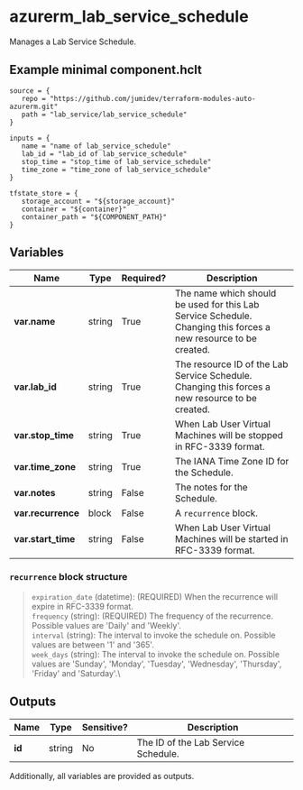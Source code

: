 # azurerm_lab_service_schedule

Manages a Lab Service Schedule.

## Example minimal component.hclt

```hcl
source = {
   repo = "https://github.com/jumidev/terraform-modules-auto-azurerm.git" 
   path = "lab_service/lab_service_schedule" 
}

inputs = {
   name = "name of lab_service_schedule" 
   lab_id = "lab_id of lab_service_schedule" 
   stop_time = "stop_time of lab_service_schedule" 
   time_zone = "time_zone of lab_service_schedule" 
}

tfstate_store = {
   storage_account = "${storage_account}" 
   container = "${container}" 
   container_path = "${COMPONENT_PATH}" 
}

```

## Variables

| Name | Type | Required? |  Description |
| ---- | ---- | --------- |  ----------- |
| **var.name** | string | True | The name which should be used for this Lab Service Schedule. Changing this forces a new resource to be created. | 
| **var.lab_id** | string | True | The resource ID of the Lab Service Schedule. Changing this forces a new resource to be created. | 
| **var.stop_time** | string | True | When Lab User Virtual Machines will be stopped in RFC-3339 format. | 
| **var.time_zone** | string | True | The IANA Time Zone ID for the Schedule. | 
| **var.notes** | string | False | The notes for the Schedule. | 
| **var.recurrence** | block | False | A `recurrence` block. | 
| **var.start_time** | string | False | When Lab User Virtual Machines will be started in RFC-3339 format. | 

### `recurrence` block structure

> `expiration_date` (datetime): (REQUIRED) When the recurrence will expire in RFC-3339 format.\
> `frequency` (string): (REQUIRED) The frequency of the recurrence. Possible values are 'Daily' and 'Weekly'.\
> `interval` (string): The interval to invoke the schedule on. Possible values are between '1' and '365'.\
> `week_days` (string): The interval to invoke the schedule on. Possible values are 'Sunday', 'Monday', 'Tuesday', 'Wednesday', 'Thursday', 'Friday' and 'Saturday'.\



## Outputs

| Name | Type | Sensitive? | Description |
| ---- | ---- | --------- | --------- |
| **id** | string | No  | The ID of the Lab Service Schedule. | 

Additionally, all variables are provided as outputs.
